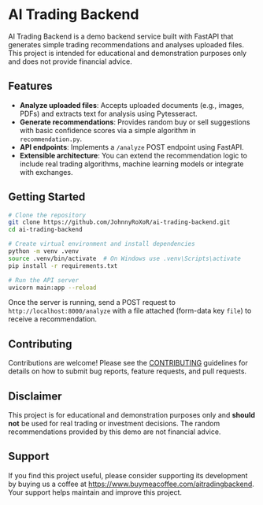 # AI Trading Backend

AI Trading Backend is a demo backend service built with FastAPI that generates simple trading recommendations and analyses uploaded files. This project is intended for educational and demonstration purposes only and does not provide financial advice.

## Features

- **Analyze uploaded files**: Accepts uploaded documents (e.g., images, PDFs) and extracts text for analysis using Pytesseract.
- **Generate recommendations**: Provides random buy or sell suggestions with basic confidence scores via a simple algorithm in `recommendation.py`.
- **API endpoints**: Implements a `/analyze` POST endpoint using FastAPI.
- **Extensible architecture**: You can extend the recommendation logic to include real trading algorithms, machine learning models or integrate with exchanges.

## Getting Started

```bash
# Clone the repository
git clone https://github.com/JohnnyRoXoR/ai-trading-backend.git
cd ai-trading-backend

# Create virtual environment and install dependencies
python -m venv .venv
source .venv/bin/activate  # On Windows use .venv\Scripts\activate
pip install -r requirements.txt

# Run the API server
uvicorn main:app --reload
```

Once the server is running, send a POST request to `http://localhost:8000/analyze` with a file attached (form-data key `file`) to receive a recommendation.

## Contributing

Contributions are welcome! Please see the [CONTRIBUTING](CONTRIBUTING.md) guidelines for details on how to submit bug reports, feature requests, and pull requests.

## Disclaimer

This project is for educational and demonstration purposes only and **should not** be used for real trading or investment decisions. The random recommendations provided by this demo are not financial advice.

## Support

If you find this project useful, please consider supporting its development by buying us a coffee at <https://www.buymeacoffee.com/aitradingbackend>. Your support helps maintain and improve this project.
